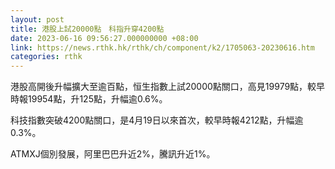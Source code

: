 ```yaml
---
layout: post
title: 港股上試20000點　科指升穿4200點
date: 2023-06-16 09:56:27.000000000 +08:00
link: https://news.rthk.hk/rthk/ch/component/k2/1705063-20230616.htm
categories: rthk
---
```


港股高開後升幅擴大至逾百點，恒生指數上試20000點關口，高見19979點，較早時報19954點，升125點，升幅逾0.6%。

科技指數突破4200點關口，是4月19日以來首次，較早時報4212點，升幅逾0.3%。

ATMXJ個別發展，阿里巴巴升近2%，騰訊升近1%。
